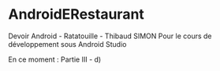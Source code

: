 # AndroidERestaurant
Devoir Android - Ratatouille - Thibaud SIMON
Pour le cours de développement sous Android Studio

En ce moment :
Partie III - d)
